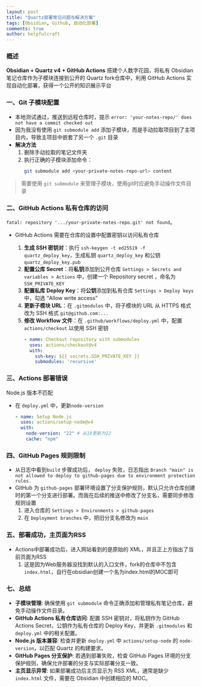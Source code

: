 ```yaml
---
layout: post
title: "Quartz部署常见问题与解决方案"
tags: [Obsidian, Github, 自动化部署]
comments: true
author: helpfulcraft
---
```

### 概述

 **Obsidian + Quartz v4 + GitHub Actions** 搭建个人数字花园，将私有 Obsidian 笔记仓库作为子模块连接到公开的 Quartz fork仓库中，利用 GitHub Actions 实现自动化部署，获得一个公开的知识展示平台

### 一、Git 子模块配置

*   本地测试通过，推送到远程仓库时，提示 `error: 'your-notes-repo/' does not have a commit checked out`
*  因为我没有使用 `git submodule add` 添加子模块，而是手动拉取项目到了主项目内，导致主项目中嵌套了另一个 `.git` 目录
*   **解决方法**
    1.  删除手动拉取的笔记文件夹
    2.  执行正确的子模块添加命令：
        ```bash
        git submodule add <your-private-notes-repo-url> content
        ```
  >需要使用 `git submodule` 来管理子模块，使用git时应避免手动操作文件目录

### 二、GitHub Actions 私有仓库的访问

   `fatal: repository '.../your-private-notes-repo.git' not found`。
*   GitHub Actions 需要在仓库的设置中配置密钥以访问私有仓库

    1.  **生成 SSH 密钥对**：执行 `ssh-keygen -t ed25519 -f quartz_deploy_key`，生成私钥 `quartz_deploy_key` 和公钥`quartz_deploy_key.pub`
    2.  **配置公库 Secret**：将**私钥**添加到公开仓库 `Settings > Secrets and variables > Actions` 中，创建一个 Repository secret ，命名为`SSH_PRIVATE_KEY`
    3.  **配置私库 Deploy Key**：将**公钥**添加到私有仓库 `Settings > Deploy keys` 中，勾选 “Allow write access”
    4.  **更新子模块 URL**：在 `.gitmodules` 中，将子模块的 URL 从 HTTPS 格式改为 SSH 格式 `git@github.com:...`
    5.  **修改 Workflow 文件**：在 `.github/workflows/deploy.yml` 中，配置 `actions/checkout` 以使用 SSH 密钥
        ```yaml
        - name: Checkout repository with submodules
          uses: actions/checkout@v4
          with:
            ssh-key: ${{ secrets.SSH_PRIVATE_KEY }}
            submodules: 'recursive'
        ```

### 三、Actions 部署错误

Node.js 版本不匹配

- 在 `deploy.yml` 中，更新`node-version`
    ```yaml
    - name: Setup Node.js
      uses: actions/setup-node@v4
      with:
        node-version: "22" # 从18更新为22
        cache: "npm"
    ```

### 四、GitHub Pages 规则限制

*   从日志中看到`build` 步骤成功后， `deploy` 失败，日志指出 `Branch "main" is not allowed to deploy to github-pages due to environment protection rules.`
*   GitHub 为 `github-pages` 部署环境设置了分支保护规则，默认只允许仓库创建时的第一个分支进行部署。而我在后续的推送中修改了分支名，需要同步修改规则设置
    1.  进入仓库的 `Settings > Environments > github-pages`
    2.  在 `Deployment branches` 中，把旧分支名修改为 `main`

### 五、部署成功，主页面为RSS

*   Actions中部署成功后，进入网站看到的是原始的 XML，并且正上方指出了当前页面为RSS
    1. 这是因为Web服务器没找到默认的入口文件，fork的仓库中不包含`index.html`，自行在obsidian创建一个名为index.html的MOC即可

### 七、总结
*   **子模块管理**: 确保使用 `git submodule` 命令正确添加和管理私有笔记仓库，避免手动操作文件目录。
*   **GitHub Actions 私有仓库访问**: 配置 SSH 密钥对，将私钥作为 GitHub Actions Secret，公钥作为私有仓库的 Deploy Key，并更新 `.gitmodules` 和 `deploy.yml` 中的相关配置。
*   **Node.js 版本兼容**: 检查并更新 `deploy.yml` 中 `actions/setup-node` 的 `node-version`，以匹配 Quartz 的构建要求。
*   **GitHub Pages 分支保护**: 若遇到部署失败，检查 GitHub Pages 环境的分支保护规则，确保允许部署的分支与实际部署分支一致。
*   **主页显示异常**: 如果部署成功后主页显示为 RSS XML，通常是缺少 `index.html` 文件，需要在 Obsidian 中创建相应的 MOC。


>